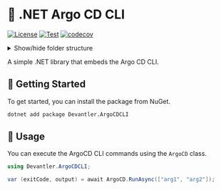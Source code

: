 # 🔧 .NET Argo CD CLI

[![License](https://img.shields.io/badge/License-Apache_2.0-blue.svg)](https://opensource.org/licenses/Apache-2.0)
[![Test](https://github.com/devantler-tech/dotnet-argocd-cli/actions/workflows/test.yaml/badge.svg)](https://github.com/devantler-tech/dotnet-argocd-cli/actions/workflows/test.yaml)
[![codecov](https://codecov.io/gh/devantler-tech/dotnet-argocd-cli/graph/badge.svg?token=RhQPb4fE7z)](https://codecov.io/gh/devantler-tech/dotnet-argocd-cli)

<details>
  <summary>Show/hide folder structure</summary>

<!-- readme-tree start -->
```
.
├── .github
│   └── workflows
├── scripts
├── src
│   └── Devantler.ArgoCDCLI
│       └── runtimes
│           ├── linux-arm64
│           │   └── native
│           ├── linux-x64
│           │   └── native
│           ├── osx-arm64
│           │   └── native
│           ├── osx-x64
│           │   └── native
│           ├── win-arm64
│           │   └── native
│           └── win-x64
│               └── native
└── tests
    └── Devantler.ArgoCDCLI.Tests
        └── ArgoCDTests

22 directories
```
<!-- readme-tree end -->

</details>

A simple .NET library that embeds the Argo CD CLI.

## 🚀 Getting Started

To get started, you can install the package from NuGet.

```bash
dotnet add package Devantler.ArgoCDCLI
```

## 📝 Usage

You can execute the ArgoCD CLI commands using the `ArgoCD` class.

```csharp
using Devantler.ArgoCDCLI;

var (exitCode, output) = await ArgoCD.RunAsync(["arg1", "arg2"]);
```
